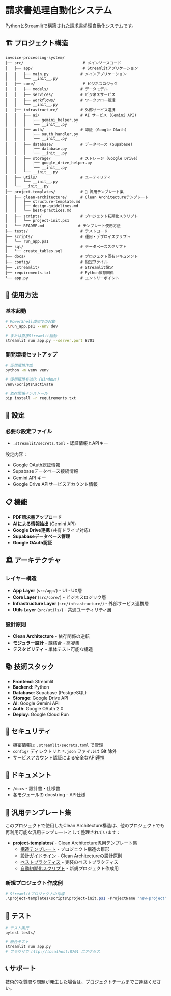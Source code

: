 # 請求書処理自動化システム

PythonとStreamlitで構築された請求書処理自動化システムです。

## 🏗️ プロジェクト構造

```
invoice-processing-system/
├── src/                          # メインソースコード
│   ├── app/                      # Streamlitアプリケーション
│   │   ├── main.py              # メインアプリケーション
│   │   └── __init__.py
│   ├── core/                     # ビジネスロジック
│   │   ├── models/              # データモデル
│   │   ├── services/            # ビジネスサービス
│   │   ├── workflows/           # ワークフロー処理
│   │   └── __init__.py
│   ├── infrastructure/          # 外部サービス連携
│   │   ├── ai/                  # AI サービス (Gemini API)
│   │   │   ├── gemini_helper.py
│   │   │   └── __init__.py
│   │   ├── auth/                # 認証 (Google OAuth)
│   │   │   ├── oauth_handler.py
│   │   │   └── __init__.py
│   │   ├── database/            # データベース (Supabase)
│   │   │   ├── database.py
│   │   │   └── __init__.py
│   │   ├── storage/             # ストレージ (Google Drive)
│   │   │   ├── google_drive_helper.py
│   │   │   └── __init__.py
│   │   └── __init__.py
│   ├── utils/                   # ユーティリティ
│   │   └── __init__.py
│   └── __init__.py
├── project-templates/           # 🔄 汎用テンプレート集
│   ├── clean-architecture/      # Clean Architectureテンプレート
│   │   ├── structure-template.md
│   │   ├── design-guidelines.md
│   │   └── best-practices.md
│   ├── scripts/                 # プロジェクト初期化スクリプト
│   │   └── project-init.ps1
│   └── README.md               # テンプレート使用方法
├── tests/                       # テストコード
├── scripts/                     # 運用・デプロイスクリプト
│   └── run_app.ps1
├── sql/                         # データベーススクリプト
│   └── create_tables.sql
├── docs/                        # プロジェクト固有ドキュメント
├── config/                      # 設定ファイル
├── .streamlit/                  # Streamlit設定
├── requirements.txt             # Python依存関係
└── app.py                       # エントリーポイント
```

## 🚀 使用方法

### 基本起動
```bash
# PowerShell環境での起動
.\run_app.ps1 --env dev

# または直接Streamlit起動
streamlit run app.py --server.port 8701
```

### 開発環境セットアップ
```bash
# 仮想環境作成
python -m venv venv

# 仮想環境有効化 (Windows)
venv\Scripts\activate

# 依存関係インストール
pip install -r requirements.txt
```

## 🔧 設定

### 必要な設定ファイル
- `.streamlit/secrets.toml` - 認証情報とAPIキー

設定内容：
- Google OAuth認証情報
- Supabaseデータベース接続情報
- Gemini API キー
- Google Drive APIサービスアカウント情報

## 📋 機能

- **PDF請求書アップロード**
- **AIによる情報抽出** (Gemini API)
- **Google Drive連携** (共有ドライブ対応)
- **Supabaseデータベース管理**
- **Google OAuth認証**

## 🏛️ アーキテクチャ

### レイヤー構造
- **App Layer** (`src/app/`) - UI・UX層
- **Core Layer** (`src/core/`) - ビジネスロジック層
- **Infrastructure Layer** (`src/infrastructure/`) - 外部サービス連携層
- **Utils Layer** (`src/utils/`) - 共通ユーティリティ層

### 設計原則
- **Clean Architecture** - 依存関係の逆転
- **モジュラー設計** - 疎結合・高凝集
- **テスタビリティ** - 単体テスト可能な構造

## 📚 技術スタック

- **Frontend**: Streamlit
- **Backend**: Python
- **Database**: Supabase (PostgreSQL)
- **Storage**: Google Drive API
- **AI**: Google Gemini API  
- **Auth**: Google OAuth 2.0
- **Deploy**: Google Cloud Run

## 🔐 セキュリティ

- 機密情報は `.streamlit/secrets.toml` で管理
- `config/` ディレクトリと `*.json` ファイルは Git 除外
- サービスアカウント認証による安全なAPI連携

## 📖 ドキュメント

- `/docs` - 設計書・仕様書
- 各モジュールの docstring - API仕様

## 🔄 汎用テンプレート集

このプロジェクトで使用したClean Architecture構造は、他のプロジェクトでも再利用可能な汎用テンプレートとして整理されています：

- **[project-templates/](./project-templates/)** - Clean Architecture汎用テンプレート集
  - [構造テンプレート](./project-templates/clean-architecture/structure-template.md) - プロジェクト構造の雛形
  - [設計ガイドライン](./project-templates/clean-architecture/design-guidelines.md) - Clean Architectureの設計原則
  - [ベストプラクティス](./project-templates/clean-architecture/best-practices.md) - 実装のベストプラクティス
  - [自動初期化スクリプト](./project-templates/scripts/project-init.ps1) - 新規プロジェクト作成用

### 新規プロジェクト作成例
```powershell
# Streamlitプロジェクトの作成
.\project-templates\scripts\project-init.ps1 -ProjectName "new-project" -ProjectType "streamlit" -WithDocker -WithTests
```

## 🧪 テスト

```bash
# テスト実行
pytest tests/

# 統合テスト
streamlit run app.py
# ブラウザで http://localhost:8701 にアクセス
```

## 📞 サポート

技術的な質問や問題が発生した場合は、プロジェクトチームまでご連絡ください。 